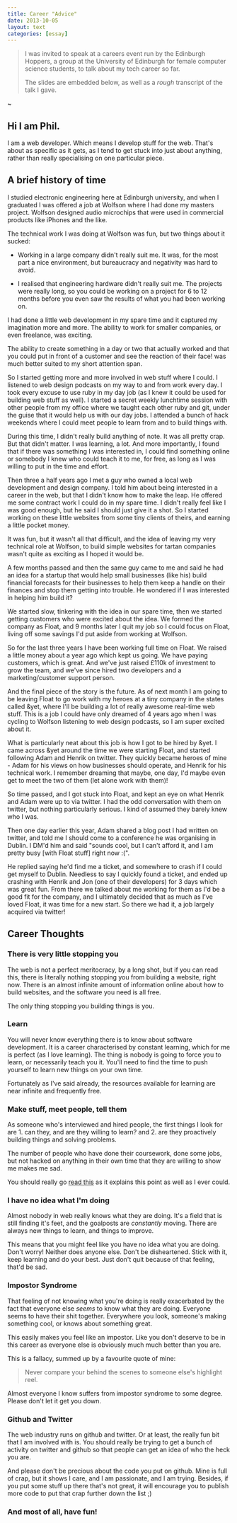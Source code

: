 ```yaml
---
title: Career "Advice"
date: 2013-10-05
layout: text
categories: [essay]
---
```


> I was invited to speak at a careers event run by the Edinburgh Hoppers, a group at the University of Edinburgh for female computer science students, to talk about my tech career so far. 
>
> The slides are embedded below, as well as a _rough_ transcript of the talk I gave.

~

<script async class="speakerdeck-embed" data-id="5f97dbb01002013157f76e9fe4c8d3ab" data-ratio="1.33333333333333" src="//speakerdeck.com/assets/embed.js"></script>

## Hi I am Phil.

I am a web developer. Which means I develop stuff for the web. That's about as specific as it gets, as I tend to get stuck into just about anything, rather than really specialising on one particular piece.

## A brief history of time

I studied electronic engineering here at Edinburgh university, and when I graduated I was offered a job at Wolfson where I had done my masters project. Wolfson designed audio microchips that were used in commercial products like iPhones and the like.

The technical work I was doing at Wolfson was fun, but two things about it sucked:

* Working in a large company didn't really suit me. It was, for the most part a nice environment, but bureaucracy and negativity was hard to avoid.

* I realised that engineering hardware didn't really suit me. The projects were really long, so you could be working on a project for 6 to 12 months before you even saw the results of what you had been working on.

I had done a little web development in my spare time and it captured my imagination more and more. The ability to work for smaller companies, or even freelance, was exciting. 

The ability to create something in a day or two that actually worked and that you could put in front of a customer and see the reaction of their face! was much better suited to my short attention span.

So I started getting more and more involved in web stuff where I could. I listened to web design podcasts on my way to and from work every day. I took every excuse to use ruby in my day job (as I knew it could be used for building web stuff as well). I started a secret weekly lunchtime session with other people from my office where we taught each other ruby and git, under the guise that it would help us with our day jobs. I attended a bunch of hack weekends where I could meet people to learn from and to build things with.

During this time, I didn't really build anything of note. It was all pretty crap. But that didn't matter. I was learning, a lot. And more importantly, I found that if there was something I was interested in, I could find something online or somebody I knew who could teach it to me, for free, as long as I was willing to put in the time and effort.

Then three a half years ago I met a guy who owned a local web development and design company. I told him about being interested in a career in the web, but that I didn't know how to make the leap. He offered me some contract work I could do in my spare time. I didn't really feel like I was good enough, but he said I should just give it a shot. So I started working on these little websites from some tiny clients of theirs, and earning a little pocket money.

It was fun, but it wasn't all that difficult, and the idea of leaving my very technical role at Wolfson, to build simple websites for tartan companies wasn't quite as exciting as I hoped it would be. 

A few months passed and then the same guy came to me and said he had an idea for a startup that would help small businesses (like his) build financial forecasts for their businesses to help them keep a handle on their finances and stop them getting into trouble. He wondered if I was interested in helping him build it?

We started slow, tinkering with the idea in our spare time, then we started getting customers who were excited about the idea. We formed the company as Float, and 9 months later I quit my job so I could focus on Float, living off some savings I'd put aside from working at Wolfson.

So for the last three years I have been working full time on Float. We raised a little money about a year ago which kept us going. We have paying customers, which is great. And we've just raised £110k of investment to grow the team, and we've since hired two developers and a marketing/customer support person.

And the final piece of the story is the future. As of next month I am going to be leaving Float to go work with my heroes at a tiny company in the states called &yet, where I'll be building a lot of really awesome real-time web stuff. This is a job I could have only dreamed of 4 years ago when I was cycling to Wolfson listening to web design podcasts, so I am super excited about it.

What is particularly neat about this job is how I got to be hired by &yet. I came across &yet around the time we were starting Float, and started following Adam and Henrik on twitter. They quickly became heroes of mine - Adam for his views on how businesses should operate, and Henrik for his technical work. I remember dreaming that maybe, one day, I'd maybe even get to meet the two of them (let alone work with them)!

So time passed, and I got stuck into Float, and kept an eye on what Henrik and Adam were up to via twitter. I had the odd conversation with them on twitter, but nothing particularly serious. I kind of assumed they barely knew who I was.

Then one day earlier this year, Adam shared a blog post I had written on twitter, and told me I should come to a conference he was organising in Dublin. I DM'd him and said "sounds cool, but I can't afford it, and I am pretty busy [with Float stuff] right now :(".

He replied saying he'd find me a ticket, and somewhere to crash if I could get myself to Dublin. Needless to say I quickly found a ticket, and ended up crashing with Henrik and Jon (one of their developers) for 3 days which was great fun. From there we talked about me working for them as I'd be a good fit for the company, and I ultimately decided that as much as I've loved Float, it was time for a new start. So there we had it, a job largely acquired via twitter!

## Career Thoughts

### There is very little stopping you

The web is not a perfect meritocracy, by a long shot, but if you can read this, there is literally nothing stopping you from building a website, right now. There is an almost infinite amount of information online about how to build websites, and the software you need is all free.

The only thing stopping you building things is you.

### Learn

You will never know everything there is to know about software development. It is a career characterised by constant learning, which for me is perfect (as I love learning). The thing is nobody is going to force you to learn, or necessarily teach you it. You'll need to find the time to push yourself to learn new things on your own time.

Fortunately as I've said already, the resources available for learning are near infinite and frequently free. 


### Make stuff, meet people, tell them

As someone who's interviewed and hired people, the first things I look for are 1. can they, and are they willing to learn? and 2. are they proactively building things and solving problems.

The number of people who have done their coursework, done some jobs, but not hacked on anything in their own time that they are willing to show me makes me sad.

You should really go [read this](http://carl.flax.ie/dothingstellpeople.html) as it explains this point as well as I ever could.


### I have no idea what I'm doing

Almost nobody in web really knows what they are doing. It's a field that is still finding it's feet, and the goalposts are _constantly_ moving. There are always new things to learn, and things to improve.

This means that you might feel like you have no idea what you are doing. Don't worry! Neither does anyone else. Don't be disheartened. Stick with it, keep learning and do your best. Just don't quit because of that feeling, that'd be sad.

### Impostor Syndrome

That feeling of not knowing what you're doing is really exacerbated by the fact that everyone else _seems_ to know what they are doing. Everyone seems to have their shit together. Everywhere you look, someone's making something cool, or knows about something great.

This easily makes you feel like an impostor. Like you don't deserve to be in this career as everyone else is obviously much much better than you are.

This is a fallacy, summed up by a favourite quote of mine:

> Never compare your behind the scenes to someone else's highlight reel.

Almost everyone I know suffers from impostor syndrome to some degree. Please don't let it get you down.


### Github and Twitter

The web industry runs on github and twitter. Or at least, the really fun bit that I am involved with is. You should really be trying to get a bunch of activity on twitter and github so that people can get an idea of who the heck you are.

And please don't be precious about the code you put on github. Mine is full of crap, but it shows I care, and I am passionate, and I am trying. Besides, if you put some stuff up there that's not great, it will encourage you to publish more code to put that crap further down the list ;)

### And most of all, have fun!
